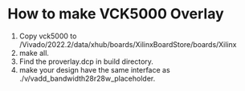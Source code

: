 # How to make VCK5000 Overlay

1. Copy vck5000 to <your Vivado installation>/Vivado/2022.2/data/xhub/boards/XilinxBoardStore/boards/Xilinx
2. make all.
3. Find the proverlay.dcp in build directory.
4. make your design have the same interface as ./v/vadd_bandwidth28r28w_placeholder.
